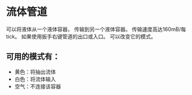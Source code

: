 # 流体管道

可以将液体从一个液体容器，
传输到另一个液体容器。
传输速度高达160mB/每tick。
如果使用扳手右键管道的出口或入口。
可以改变它的模式。

## 可用的模式有：
- 黄色：将抽出流体
- 白色：将流体输入
- 空气：不连接该容器